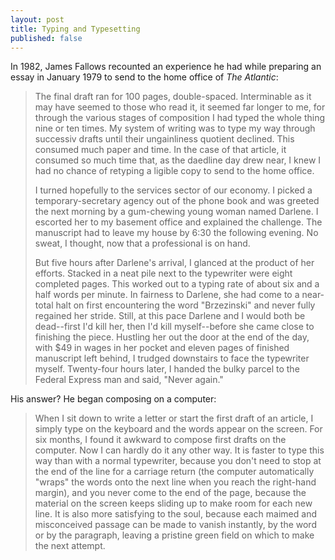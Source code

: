 ```yaml
---
layout: post
title: Typing and Typesetting
published: false
---
```


In 1982, James Fallows recounted an experience he had while preparing an essay in January 1979 to send to the home office of <cite>The Atlantic</cite>:

> The final draft ran for 100 pages, double-spaced. Interminable as it may have seemed to those who read it, it seemed far longer to me, for through the various stages of composition I had typed the whole thing nine or ten times. My system of writing was to type my way through successiv drafts until their ungainliness quotient declined. This consumed much paper and time. In the case of that article, it consumed so much time that, as the daedline day drew near, I knew I had no chance of retyping a ligible copy to send to the home office.
> 
> I turned hopefully to the services sector of our economy. I picked a temporary-secretary agency out of the phone book and was greeted the next morning by a gum-chewing young woman named Darlene. I escorted her to my basement office and explained the challenge. The manuscript had to leave my house by 6:30 the following evening. No sweat, I thought, now that a professional is on hand.
> 
> But five hours after Darlene's arrival, I glanced at the product of her efforts. Stacked in a neat pile next to the typewriter were eight completed pages. This worked out to a typing rate of about six and a half words per minute. In fairness to Darlene, she had come to a near-total halt on first encountering the word "Brzezinski" and never fully regained her stride. Still, at this pace Darlene and I would both be dead--first I'd kill her, then I'd kill myself--before she came close to finishing the piece. Hustling her out the door at the end of the day, with $49 in wages in her pocket and eleven pages of finished manuscript left behind, I trudged downstairs to face the typewriter myself. Twenty-four hours later, I handed the bulky parcel to the Federal Express man and said, "Never again."

His answer? He began composing on a computer:

> When I sit down to write a letter or start the first draft of an article, I simply type on the keyboard and the words appear on the screen. For six months, I found it awkward to compose first drafts on the computer. Now I can hardly do it any other way. It is faster to type this way than with a normal typewriter, because you don't need to stop at the end of the line for a carriage return (the computer automatically "wraps" the words onto the next line when you reach the right-hand margin), and you never come to the end of the page, because the material on the screen keeps sliding up to make room for each new line. It is also more satisfying to the soul, because each maimed and misconceived passage can be made to vanish instantly, by the word or by the paragraph, leaving a pristine green field on which to make the next attempt.
